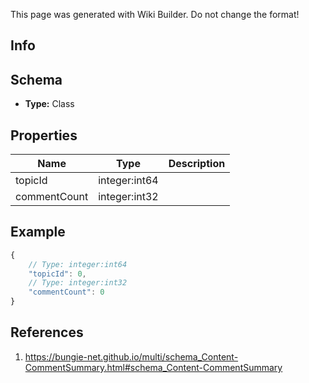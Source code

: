 <span class="wiki-builder">This page was generated with Wiki Builder. Do not change the format!</span>

## Info

## Schema
* **Type:** Class

## Properties
Name | Type | Description
---- | ---- | -----------
topicId | integer:int64 | 
commentCount | integer:int32 | 

## Example
```javascript
{
    // Type: integer:int64
    "topicId": 0,
    // Type: integer:int32
    "commentCount": 0
}

```

## References
1. https://bungie-net.github.io/multi/schema_Content-CommentSummary.html#schema_Content-CommentSummary
